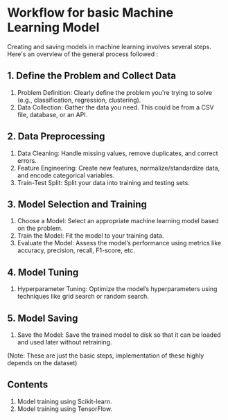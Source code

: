 # Workflow for basic Machine Learning Model

Creating and saving models in machine learning involves several steps. Here's an overview of the general process followed :

## 1. Define the Problem and Collect Data

1.	Problem Definition: Clearly define the problem you're trying to solve (e.g., classification, regression, clustering).
2.	Data Collection: Gather the data you need. This could be from a CSV file, database, or an API.

## 2. Data Preprocessing

1.	Data Cleaning: Handle missing values, remove duplicates, and correct errors.
2.	Feature Engineering: Create new features, normalize/standardize data, and encode categorical variables.
3.	Train-Test Split: Split your data into training and testing sets.

## 3. Model Selection and Training

1.	Choose a Model: Select an appropriate machine learning model based on the problem.
2.	Train the Model: Fit the model to your training data.
3.	Evaluate the Model: Assess the model’s performance using metrics like accuracy, precision, recall, F1-score, etc.

## 4. Model Tuning

1.	Hyperparameter Tuning: Optimize the model’s hyperparameters using techniques like grid search or random search.

## 5. Model Saving

1.	Save the Model: Save the trained model to disk so that it can be loaded and used later without retraining.


(Note: These are just the basic steps, implementation of these highly depends on the dataset)

## Contents

1.  Model training using Scikit-learn.
2.  Model training using TensorFlow.